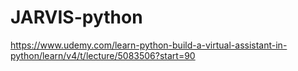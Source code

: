 # JARVIS-python
https://www.udemy.com/learn-python-build-a-virtual-assistant-in-python/learn/v4/t/lecture/5083506?start=90
